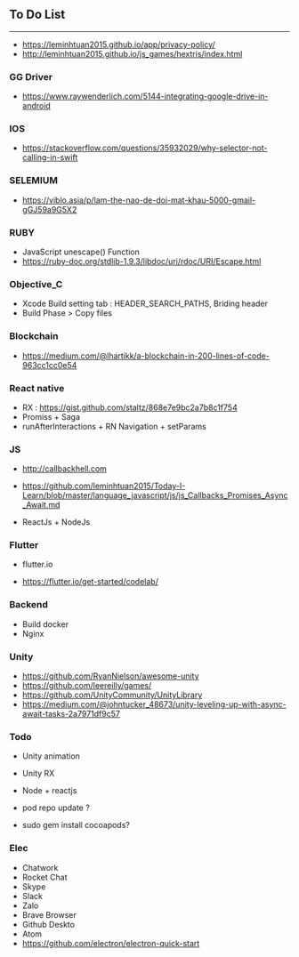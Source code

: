 ## To Do List
 
----------------------------------------------------------------------------

* https://leminhtuan2015.github.io/app/privacy-policy/
* http://leminhtuan2015.github.io/js_games/hextris/index.html

### GG Driver

* https://www.raywenderlich.com/5144-integrating-google-drive-in-android

### IOS
* https://stackoverflow.com/questions/35932029/why-selector-not-calling-in-swift

### SELEMIUM
* https://viblo.asia/p/lam-the-nao-de-doi-mat-khau-5000-gmail-gGJ59a9G5X2

### RUBY
* JavaScript unescape() Function
* https://ruby-doc.org/stdlib-1.9.3/libdoc/uri/rdoc/URI/Escape.html


### Objective_C
* Xcode Build setting tab : HEADER_SEARCH_PATHS, Briding header
* Build Phase > Copy files

### Blockchain

* https://medium.com/@lhartikk/a-blockchain-in-200-lines-of-code-963cc1cc0e54


### React native
* RX : https://gist.github.com/staltz/868e7e9bc2a7b8c1f754
* Promiss + Saga
* runAfterInteractions + RN Navigation + setParams

### JS
* http://callbackhell.com
* https://github.com/leminhtuan2015/Today-I-Learn/blob/master/language_javascript/js/js_Callbacks_Promises_Async_Await.md

* ReactJs + NodeJs

### Flutter
* flutter.io 
- https://flutter.io/get-started/codelab/

### Backend

* Build docker
* Nginx


### Unity

* https://github.com/RyanNielson/awesome-unity
* https://github.com/leereilly/games/
* https://github.com/UnityCommunity/UnityLibrary
* https://medium.com/@johntucker_48673/unity-leveling-up-with-async-await-tasks-2a7971df9c57

### Todo
* Unity animation
* Unity RX
* Node + reactjs

* pod repo update ?
* sudo gem install cocoapods?


### Elec
 * Chatwork
 * Rocket Chat
 * Skype
 * Slack
 * Zalo
 * Brave Browser
 * Github Deskto
 * Atom
 * https://github.com/electron/electron-quick-start

